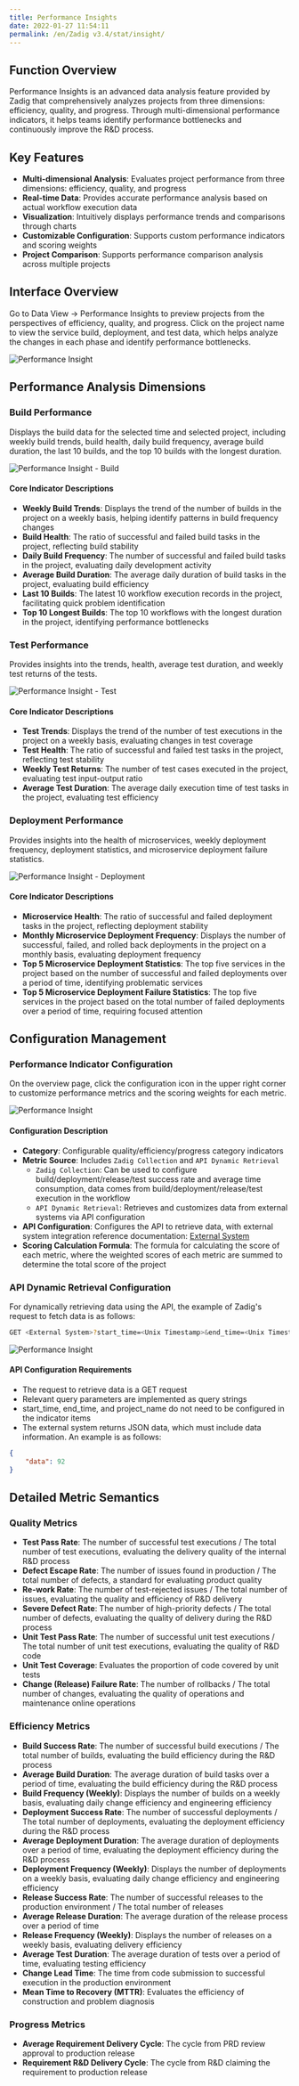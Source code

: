 ```yaml
---
title: Performance Insights
date: 2022-01-27 11:54:11
permalink: /en/Zadig v3.4/stat/insight/
---
```


## Function Overview

Performance Insights is an advanced data analysis feature provided by Zadig that comprehensively analyzes projects from three dimensions: efficiency, quality, and progress. Through multi-dimensional performance indicators, it helps teams identify performance bottlenecks and continuously improve the R&D process.

## Key Features

- **Multi-dimensional Analysis**: Evaluates project performance from three dimensions: efficiency, quality, and progress
- **Real-time Data**: Provides accurate performance analysis based on actual workflow execution data
- **Visualization**: Intuitively displays performance trends and comparisons through charts
- **Customizable Configuration**: Supports custom performance indicators and scoring weights
- **Project Comparison**: Supports performance comparison analysis across multiple projects

## Interface Overview

Go to Data View → Performance Insights to preview projects from the perspectives of efficiency, quality, and progress. Click on the project name to view the service build, deployment, and test data, which helps analyze the changes in each phase and identify performance bottlenecks.

![Performance Insight](../../../_images/insight_overview_310.png)

## Performance Analysis Dimensions

### Build Performance

Displays the build data for the selected time and selected project, including weekly build trends, build health, daily build frequency, average build duration, the last 10 builds, and the top 10 builds with the longest duration.

![Performance Insight - Build](../../../_images/build_insight_310.png)

#### Core Indicator Descriptions

- **Weekly Build Trends**: Displays the trend of the number of builds in the project on a weekly basis, helping identify patterns in build frequency changes
- **Build Health**: The ratio of successful and failed build tasks in the project, reflecting build stability
- **Daily Build Frequency**: The number of successful and failed build tasks in the project, evaluating daily development activity
- **Average Build Duration**: The average daily duration of build tasks in the project, evaluating build efficiency
- **Last 10 Builds**: The latest 10 workflow execution records in the project, facilitating quick problem identification
- **Top 10 Longest Builds**: The top 10 workflows with the longest duration in the project, identifying performance bottlenecks

### Test Performance

Provides insights into the trends, health, average test duration, and weekly test returns of the tests.

![Performance Insight - Test](../../../_images/test_insight_310.png)

#### Core Indicator Descriptions

- **Test Trends**: Displays the trend of the number of test executions in the project on a weekly basis, evaluating changes in test coverage
- **Test Health**: The ratio of successful and failed test tasks in the project, reflecting test stability
- **Weekly Test Returns**: The number of test cases executed in the project, evaluating test input-output ratio
- **Average Test Duration**: The average daily execution time of test tasks in the project, evaluating test efficiency

### Deployment Performance

Provides insights into the health of microservices, weekly deployment frequency, deployment statistics, and microservice deployment failure statistics.

![Performance Insight - Deployment](../../../_images/deploy_insight_310.png)

#### Core Indicator Descriptions

- **Microservice Health**: The ratio of successful and failed deployment tasks in the project, reflecting deployment stability
- **Monthly Microservice Deployment Frequency**: Displays the number of successful, failed, and rolled back deployments in the project on a monthly basis, evaluating deployment frequency
- **Top 5 Microservice Deployment Statistics**: The top five services in the project based on the number of successful and failed deployments over a period of time, identifying problematic services
- **Top 5 Microservice Deployment Failure Statistics**: The top five services in the project based on the total number of failed deployments over a period of time, requiring focused attention

## Configuration Management

### Performance Indicator Configuration

On the overview page, click the configuration icon in the upper right corner to customize performance metrics and the scoring weights for each metric.

![Performance Insight](../../../_images/insight_config_220.png)

#### Configuration Description

- **Category**: Configurable quality/efficiency/progress category indicators
- **Metric Source**: Includes `Zadig Collection` and `API Dynamic Retrieval`
  - `Zadig Collection`: Can be used to configure build/deployment/release/test success rate and average time consumption, data comes from build/deployment/release/test execution in the workflow
  - `API Dynamic Retrieval`: Retrieves and customizes data from external systems via API configuration
- **API Configuration**: Configures the API to retrieve data, with external system integration reference documentation: [External System](/en/Zadig%20v3.4/settings/others/)
- **Scoring Calculation Formula**: The formula for calculating the score of each metric, where the weighted scores of each metric are summed to determine the total score of the project

### API Dynamic Retrieval Configuration

For dynamically retrieving data using the API, the example of Zadig's request to fetch data is as follows:

```bash
GET <External System>?start_time=<Unix Timestamp>&end_time=<Unix Timestamp>&project_name=<Project Identifier>&key1=value1&key2=value2...
```

![Performance Insight](../../../_images/insight_config_1_220.png)

#### API Configuration Requirements

- The request to retrieve data is a GET request
- Relevant query parameters are implemented as query strings
- start_time, end_time, and project_name do not need to be configured in the indicator items
- The external system returns JSON data, which must include data information. An example is as follows:

```json
{
    "data": 92
}
```

## Detailed Metric Semantics

### Quality Metrics

- **Test Pass Rate**: The number of successful test executions / The total number of test executions, evaluating the delivery quality of the internal R&D process
- **Defect Escape Rate**: The number of issues found in production / The total number of defects, a standard for evaluating product quality
- **Re-work Rate**: The number of test-rejected issues / The total number of issues, evaluating the quality and efficiency of R&D delivery
- **Severe Defect Rate**: The number of high-priority defects / The total number of defects, evaluating the quality of delivery during the R&D process
- **Unit Test Pass Rate**: The number of successful unit test executions / The total number of unit test executions, evaluating the quality of R&D code
- **Unit Test Coverage**: Evaluates the proportion of code covered by unit tests
- **Change (Release) Failure Rate**: The number of rollbacks / The total number of changes, evaluating the quality of operations and maintenance online operations

### Efficiency Metrics

- **Build Success Rate**: The number of successful build executions / The total number of builds, evaluating the build efficiency during the R&D process
- **Average Build Duration**: The average duration of build tasks over a period of time, evaluating the build efficiency during the R&D process
- **Build Frequency (Weekly)**: Displays the number of builds on a weekly basis, evaluating daily change efficiency and engineering efficiency
- **Deployment Success Rate**: The number of successful deployments / The total number of deployments, evaluating the deployment efficiency during the R&D process
- **Average Deployment Duration**: The average duration of deployments over a period of time, evaluating the deployment efficiency during the R&D process
- **Deployment Frequency (Weekly)**: Displays the number of deployments on a weekly basis, evaluating daily change efficiency and engineering efficiency
- **Release Success Rate**: The number of successful releases to the production environment / The total number of releases
- **Average Release Duration**: The average duration of the release process over a period of time
- **Release Frequency (Weekly)**: Displays the number of releases on a weekly basis, evaluating delivery efficiency
- **Average Test Duration**: The average duration of tests over a period of time, evaluating testing efficiency
- **Change Lead Time**: The time from code submission to successful execution in the production environment
- **Mean Time to Recovery (MTTR)**: Evaluates the efficiency of construction and problem diagnosis

### Progress Metrics

- **Average Requirement Delivery Cycle**: The cycle from PRD review approval to production release
- **Requirement R&D Delivery Cycle**: The cycle from R&D claiming the requirement to production release